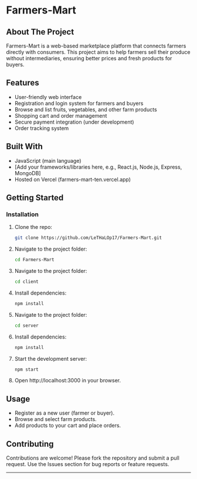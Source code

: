 # Farmers-Mart

## About The Project
Farmers-Mart is a web-based marketplace platform that connects farmers directly with consumers. This project aims to help farmers sell their produce without intermediaries, ensuring better prices and fresh products for buyers.

## Features
- User-friendly web interface
- Registration and login system for farmers and buyers
- Browse and list fruits, vegetables, and other farm products
- Shopping cart and order management
- Secure payment integration (under development)
- Order tracking system

## Built With
- JavaScript (main language)
- [Add your frameworks/libraries here, e.g., React.js, Node.js, Express, MongoDB]
- Hosted on Vercel (farmers-mart-ten.vercel.app)

## Getting Started

### Installation
1. Clone the repo:
   ```bash
   git clone https://github.com/LeTHaLOp17/Farmers-Mart.git
   ```
2. Navigate to the project folder:
   ```bash
   cd Farmers-Mart
   ```
3. Navigate to the project folder:
   ```bash
   cd client
   ```
4. Install dependencies:
   ```bash
   npm install
   ```
5. Navigate to the project folder:
   ```bash
   cd server
   ```
6. Install dependencies:
   ```bash
   npm install
   ```
7. Start the development server:
   ```bash
   npm start
   ```
8. Open http://localhost:3000 in your browser.

## Usage
- Register as a new user (farmer or buyer).
- Browse and select farm products.
- Add products to your cart and place orders.

## Contributing
Contributions are welcome! Please fork the repository and submit a pull request. Use the Issues section for bug reports or feature requests.


***
